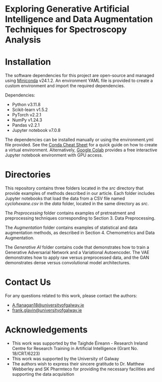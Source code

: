 # Exploring Generative Artificial Intelligence and Data Augmentation Techniques for Spectroscopy Analysis

# Installation

The software dependencies for this project are open-source and managed using [Miniconda](https://docs.anaconda.com/miniconda/) v24.1.2.
An environment YAML file is provided to create a custom environment and import the required dependencies.

Dependencies:
* Python v3.11.8
* Scikit-learn v1.5.2
* PyTorch v2.2.1
* NumPy v1.24.3
* Pandas v2.2.1
* Jupyter notebook v7.0.8

The dependencies can be installed manually or using the environment.yml file provided. See the [Conda Cheat Sheet](https://docs.conda.io/projects/conda/en/4.6.0/_downloads/52a95608c49671267e40c689e0bc00ca/conda-cheatsheet.pdf) for a quick guide on how to create a virtual environment.
Alternatively, [Google Colab](https://colab.google/) provides a free interactive Jupyter notebook environment with GPU access.

# Directories
This repository contains three folders located in the *src* directory that provide examples of methods described in our article. 
Each folder includes Jupyter notebooks that load the data from a CSV file named *cyclohexane.csv* in the *data* folder, located in the same directory as *src*.

The *Preprocessing* folder contains examples of pretreatment and preprocessing techniques corresponding to Section 3. Data Preprocessing.

The *Augmentation* folder contains examples of statistical and data augmentation methods, as described in Section 4. Chemometrics and Data Augmentation.

The *Generative AI* folder contains code that demonstrates how to train a Generative Adversarial Network and a Variational Autoencoder. 
The VAE demonstrates how to apply raw versus preprocessed data, and the GAN demonstrates dense versus convolutional model architectures.

# Contact Us
For any questions related to this work, please contact the authors:
* A.flanagan18@universityofgalway.ie
* frank.glavin@universityofgalway.ie

# Acknowledgements
* This work was supported by the Taighde Éireann - Research Ireland Centre for Research Training in Artificial Intelligence (Grant No. 18/CRT/6223)
* This work was supported by the University of Galway
* The authors wish to express their sincere gratitude to Dr. Matthew Webberley and SK Pharmteco for providing the necessary facilities and supporting the data acquisition
